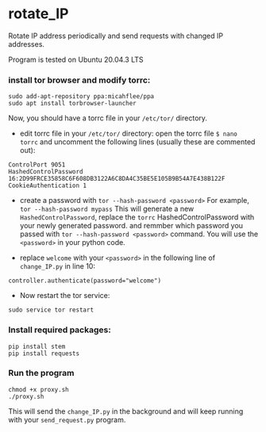 # rotate_IP
Rotate IP address periodically and send requests with changed IP addresses. 

Program is tested on Ubuntu 20.04.3 LTS

### install tor browser and modify torrc:
```
sudo add-apt-repository ppa:micahflee/ppa
sudo apt install torbrowser-launcher
```
Now, you should have a torrc file in your `/etc/tor/` directory. 
- edit torrc file in your `/etc/tor/` directory:
open the torrc file `$ nano torrc` and uncomment the following lines (usually these are commented out):
```
ControlPort 9051
HashedControlPassword 16:2D99FRCE35858C6F608DB3122A6C8DA4C35BE5E105B9B54A7E438B122F
CookieAuthentication 1
```
- create a password with `tor --hash-password <password>` 
For example, `tor --hash-password mypass`
This will generate a new `HashedControlPassword`, replace the `torrc` HashedControlPassword with your newly generated password. 
and remmber which password you passed with `tor --hash-password <password>` command. You will use the `<password>` in your python
code. 

- replace `welcome` with your `<password>` in the following line of `change_IP.py` in line 10:
```
controller.authenticate(password="welcome")
```

- Now restart the tor service:
```
sudo service tor restart
```

### Install required packages:
```
pip install stem
pip install requests
```

### Run the program
```
chmod +x proxy.sh
./proxy.sh
```
This will send the `change_IP.py` in the background and will keep running with your `send_request.py` program.


